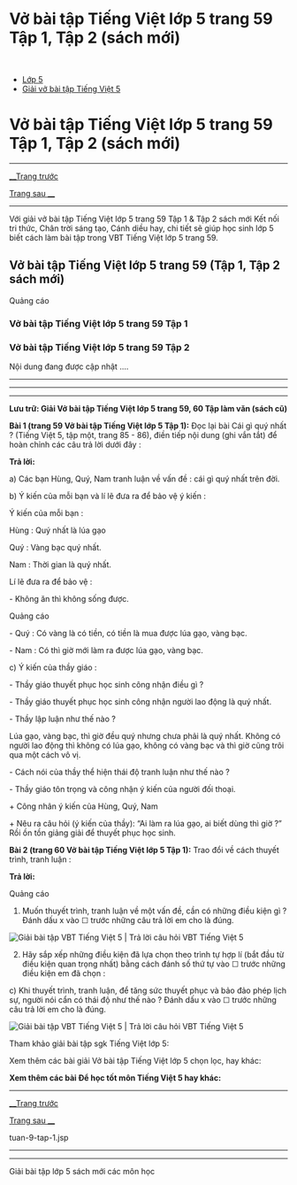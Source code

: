 # Vở bài tập Tiếng Việt lớp 5 trang 59 Tập 1, Tập 2 (sách mới)

﻿

  * [Lớp 5](https://vietjack.com/series/lop-5.jsp)
  * [Giải vở bài tập Tiếng Việt 5](https://vietjack.com/giai-vo-bai-tap-tieng-viet-5/index.jsp)



# Vở bài tập Tiếng Việt lớp 5 trang 59 Tập 1, Tập 2 (sách mới)

* * *

[__Trang trước](https://vietjack.com/giai-vo-bai-tap-tieng-viet-5/tuan-9-tap-1.jsp)

[Trang sau __](https://vietjack.com/giai-vo-bai-tap-tieng-viet-5/tuan-9-tap-1.jsp)

* * *

Với giải vở bài tập Tiếng Việt lớp 5 trang 59 Tập 1 & Tập 2 sách mới Kết nối tri thức, Chân trời sáng tạo, Cánh diều hay, chi tiết sẽ giúp học sinh lớp 5 biết cách làm bài tập trong VBT Tiếng Việt lớp 5 trang 59.

## Vở bài tập Tiếng Việt lớp 5 trang 59 (Tập 1, Tập 2 sách mới)

Quảng cáo

### Vở bài tập Tiếng Việt lớp 5 trang 59 Tập 1

### Vở bài tập Tiếng Việt lớp 5 trang 59 Tập 2

Nội dung đang được cập nhật ....

* * *

* * *

* * *

**Lưu trữ: Giải Vở bài tập Tiếng Việt lớp 5 trang 59, 60 Tập làm văn (sách cũ)**

**Bài 1 (trang 59 Vở bài tập Tiếng Việt lớp 5 Tập 1):** Đọc lại bài Cái gì quý nhất ? (Tiếng Việt 5, tập một, trang 85 - 86), điền tiếp nội dung (ghi vắn tắt) để hoàn chỉnh các câu trả lời dưới đây :

**Trả lời:**

a) Các bạn Hùng, Quý, Nam tranh luận về vấn đề : cái gì quý nhất trên đời. 

b) Ý kiến của mỗi bạn và lí lẽ đưa ra để bảo vệ ý kiến : 

Ý kiến của mỗi bạn : 

Hùng : Quý nhất là lúa gạo

Quý : Vàng bạc quý nhất.

Nam : Thời gian là quý nhất.

Lí lẽ đưa ra để bảo vệ :

\- Không ăn thì không sống được.

Quảng cáo

\- Quý : Có vàng là có tiền, có tiền là mua được lúa gạo, vàng bạc. 

\- Nam : Có thì giờ mới làm ra được lúa gạo, vàng bạc. 

c) Ý kiến của thầy giáo :

\- Thầy giáo thuyết phục học sinh công nhận điều gì ? 

\- Thầy giáo thuyết phục học sinh công nhận người lao động là quý nhất. 

\- Thầy lập luận như thế nào ? 

Lúa gạo, vàng bạc, thì giờ đều quý nhưng chưa phải là quý nhất. Không có người lao động thì không có lúa gạo, không có vàng bạc và thì giờ cũng trôi qua một cách vô vị. 

\- Cách nói của thầy thể hiện thái độ tranh luận như thế nào ? 

\- Thầy giáo tôn trọng và công nhận ý kiến của người đối thoại. 

\+ Công nhân ý kiến của Hùng, Quý, Nam 

\+ Nêu ra câu hỏi (ý kiến của thầy): “Ai làm ra lúa gạo, ai biết dùng thì giờ ?” Rồi ồn tồn giảng giải để thuyết phục học sinh. 

**Bài 2 (trang 60 Vở bài tập Tiếng Việt lớp 5 Tập 1):** Trao đổi về cách thuyết trình, tranh luận :

**Trả lời:**

Quảng cáo

1) Muốn thuyết trình, tranh luận về một vấn đề, cần có những điều kiện gì ? Đánh dấu x vào ☐ trước những câu trả lời em cho là đúng.

![Giải bài tập VBT Tiếng Việt 5 | Trả lời câu hỏi VBT Tiếng Việt 5](https://vietjack.com/giai-vo-bai-tap-tieng-viet-5/images/tap-lam-van-tuan-9-trang-59-60-tap-1-1.PNG)

2) Hãy sắp xếp những điều kiện đã lựa chọn theo trình tự hợp lí (bắt đầu từ điều kiện quan trọng nhất) bằng cách đánh số thứ tự vào ☐ trước những điều kiện em đã chọn :

c) Khi thuyết trình, tranh luận, để tăng sức thuyết phục và bảo đảo phép lịch sự, người nói cẩn có thái độ như thế nào ? Đánh dấu x vào ☐ trước những câu trả lời em cho là đúng.

![Giải bài tập VBT Tiếng Việt 5 | Trả lời câu hỏi VBT Tiếng Việt 5](https://vietjack.com/giai-vo-bai-tap-tieng-viet-5/images/tap-lam-van-tuan-9-trang-59-60-tap-1-2.PNG)

Tham khảo giải bài tập sgk Tiếng Việt lớp 5:

Xem thêm các bài giải Vở bài tập Tiếng Việt lớp 5 chọn lọc, hay khác:

**Xem thêm các bài Để học tốt môn Tiếng Việt 5 hay khác:**

* * *

[__Trang trước](https://vietjack.com/giai-vo-bai-tap-tieng-viet-5/tuan-9-tap-1.jsp)

[Trang sau __](https://vietjack.com/giai-vo-bai-tap-tieng-viet-5/tuan-9-tap-1.jsp)

tuan-9-tap-1.jsp

* * *

* * *

Giải bài tập lớp 5 sách mới các môn học
